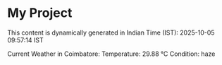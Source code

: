 # My Project

This content is dynamically generated in Indian Time (IST): 2025-10-05 09:57:14 IST


Current Weather in Coimbatore:
Temperature: 29.88 °C
Condition: haze
